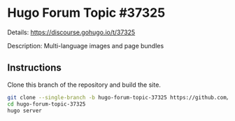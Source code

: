 # Hugo Forum Topic #37325

Details: <https://discourse.gohugo.io/t/37325>

Description: Multi-language images and page bundles

## Instructions

Clone this branch of the repository and build the site.

```bash
git clone --single-branch -b hugo-forum-topic-37325 https://github.com/jmooring/hugo-testing hugo-forum-topic-37325
cd hugo-forum-topic-37325
hugo server
```
